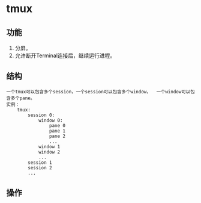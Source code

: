 # tmux
## 功能
1. 分屏。
2. 允许断开Terminal连接后，继续运行进程。

## 结构
    一个tmux可以包含多个session，一个session可以包含多个window，  一个window可以包含多个pane。    
    实例：  
        tmux:  
            session 0:  
                window 0:  
                    pane 0  
                    pane 1  
                    pane 2  
                    ...  
                window 1  
                window 2  
                ...  
            session 1  
            session 2  
            ...  
## 操作

